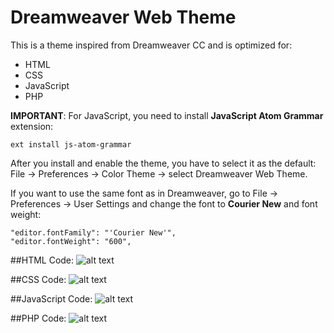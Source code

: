 # Dreamweaver Web Theme
This is a theme inspired from Dreamweaver CC and is optimized for:

* HTML
* CSS
* JavaScript
* PHP

**IMPORTANT**: For JavaScript, you need to install **JavaScript Atom Grammar** extension:
```
ext install js-atom-grammar
```
After you install and enable the theme, you have to select it as the default: File -> Preferences -> Color Theme -> select Dreamweaver Web Theme.

If you want to use the same font as in Dreamweaver, go to File -> Preferences -> User Settings and change the font to **Courier New** and font weight:
```
"editor.fontFamily": "'Courier New'",
"editor.fontWeight": "600",
```
##HTML Code:
![alt text](http://i.imgur.com/WDi517I.png "HTML Demo")


##CSS Code:
![alt text](http://i.imgur.com/fV9hP8A.png "CSS Demo")


##JavaScript Code:
![alt text](http://i.imgur.com/qbu2Nky.png "JavaScript Demo")


##PHP Code:
![alt text](http://i.imgur.com/QIRinMt.jpg "PHP Demo")
